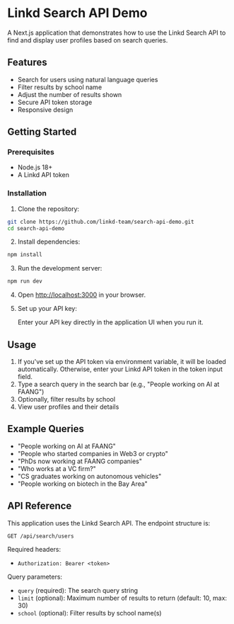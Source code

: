 # Linkd Search API Demo

A Next.js application that demonstrates how to use the Linkd Search API to find and display user profiles based on search queries.

## Features

- Search for users using natural language queries
- Filter results by school name
- Adjust the number of results shown
- Secure API token storage
- Responsive design

## Getting Started

### Prerequisites

- Node.js 18+ 
- A Linkd API token

### Installation

1. Clone the repository:

```bash
git clone https://github.com/linkd-team/search-api-demo.git
cd search-api-demo
```

2. Install dependencies:

```bash
npm install
```

3. Run the development server:

```bash
npm run dev
```

4. Open [http://localhost:3000](http://localhost:3000) in your browser.

5. Set up your API key:

   Enter your API key directly in the application UI when you run it.

## Usage

1. If you've set up the API token via environment variable, it will be loaded automatically.
   Otherwise, enter your Linkd API token in the token input field.
2. Type a search query in the search bar (e.g., "People working on AI at FAANG")
3. Optionally, filter results by school
4. View user profiles and their details

## Example Queries

- "People working on AI at FAANG"
- "People who started companies in Web3 or crypto"
- "PhDs now working at FAANG companies"
- "Who works at a VC firm?"
- "CS graduates working on autonomous vehicles"
- "People working on biotech in the Bay Area"

## API Reference

This application uses the Linkd Search API. The endpoint structure is:

```
GET /api/search/users
```

Required headers:
- `Authorization: Bearer <token>`

Query parameters:
- `query` (required): The search query string
- `limit` (optional): Maximum number of results to return (default: 10, max: 30)
- `school` (optional): Filter results by school name(s)